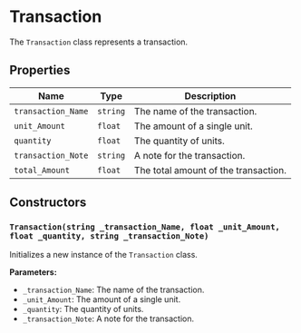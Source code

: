 # Transaction

The `Transaction` class represents a transaction.

## Properties

| Name | Type | Description |
| --- | --- | --- |
| `transaction_Name` | `string` | The name of the transaction. |
| `unit_Amount` | `float` | The amount of a single unit. |
| `quantity` | `float` | The quantity of units. |
| `transaction_Note` | `string` | A note for the transaction. |
| `total_Amount` | `float` | The total amount of the transaction. |

## Constructors

### `Transaction(string _transaction_Name, float _unit_Amount, float _quantity, string _transaction_Note)`

Initializes a new instance of the `Transaction` class.

**Parameters:**

* `_transaction_Name`: The name of the transaction.
* `_unit_Amount`: The amount of a single unit.
* `_quantity`: The quantity of units.
* `_transaction_Note`: A note for the transaction.
